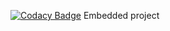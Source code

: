 [![Codacy Badge](https://app.codacy.com/project/badge/Grade/37f397e063544442bb95aa5ef09724f3)](https://www.codacy.com/gh/akashpenchalapadu9/M2-EmbSys/dashboard?utm_source=github.com&amp;utm_medium=referral&amp;utm_content=akashpenchalapadu9/M2-EmbSys&amp;utm_campaign=Badge_Grade)
 Embedded project
